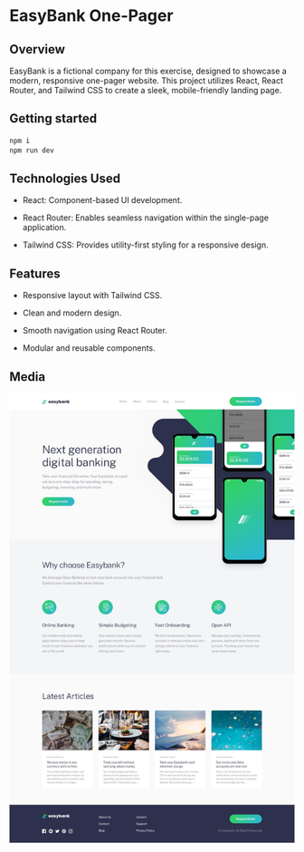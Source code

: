 # EasyBank One-Pager

## Overview

EasyBank is a fictional company for this exercise, designed to showcase a modern, responsive one-pager website. This project utilizes React, React Router, and Tailwind CSS to create a sleek, mobile-friendly landing page.

## Getting started

```bash
npm i
npm run dev
```

## Technologies Used

- React: Component-based UI development.

- React Router: Enables seamless navigation within the single-page application.

- Tailwind CSS: Provides utility-first styling for a responsive design.

## Features

- Responsive layout with Tailwind CSS.

- Clean and modern design.

- Smooth navigation using React Router.

- Modular and reusable components.

## Media

![](src/assets/design/desktop-design.jpg)
